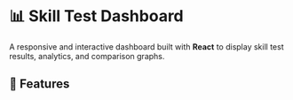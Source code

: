 # 📊 Skill Test Dashboard

A responsive and interactive dashboard built with **React** to display skill test results, analytics, and comparison graphs.

## 🚀 Features
